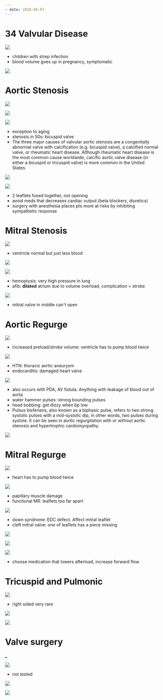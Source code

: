 ```yaml
---
- date: 2020-09-07
---
```


# 34 Valvular Disease

<!-- rheumatic heart disease cause, demographics, valves -->

![](https://photos.thisispiggy.com/file/wikiFiles/svuOenR.jpg)

- children with strep infection
- blood volume goes up in pregnancy, symptomatic

![](https://photos.thisispiggy.com/file/wikiFiles/5wvCp3M.jpg)

# Aortic Stenosis

<!-- aortic stenosis pathophysiology, causes, symptoms, murmur, treatment -->

![](https://photos.thisispiggy.com/file/wikiFiles/3YOuGGX.jpg)

![](https://photos.thisispiggy.com/file/wikiFiles/v1tHDc3.jpg)

![](https://photos.thisispiggy.com/file/wikiFiles/bhoRoDd.jpg)

- exception to aging
- stenosis in 50s: bicuspid valve
- The three major causes of valvular aortic stenosis are a congenitally abnormal valve with calcification (e.g. bicuspid valve), a calcified normal valve, or rheumatic heart disease.  Although rheumatic heart disease is the most common cause worldwide, calcific aortic valve disease (in either a bicuspid or tricuspid valve) is more common in the United States.

![](https://photos.thisispiggy.com/file/wikiFiles/Rd7yvY2.jpg)

![](https://photos.thisispiggy.com/file/wikiFiles/HRmKCKh.jpg)

- 2 leaflets fused together, not opening
- avoid meds that decreases cardiac output (beta blockers, diuretics)
- surgery with anesthesia places pts more at risks by inhibiting sympathetic response

# Mitral Stenosis

<!-- mitral stenosis pathophysiology, causes, symptoms, murmur, treatment -->

![](https://photos.thisispiggy.com/file/wikiFiles/o1bjDKC.jpg)

- ventricle normal but just less blood

![](https://photos.thisispiggy.com/file/wikiFiles/tBIfk8V.jpg)

![](https://photos.thisispiggy.com/file/wikiFiles/zRROoV3.jpg)

- hemoptysis: very high pressure in lung
- afib: **dilated** atrium due to volume overload, complication = stroke

![](https://photos.thisispiggy.com/file/wikiFiles/WC2qSiF.jpg)

- mitral valve in middle can't open

# Aortic Regurge

<!-- aortic regurge pathogenesis, causes, symptoms, treatment -->

![](https://photos.thisispiggy.com/file/wikiFiles/9Ug5v5Z.jpg)

- increased preload/stroke volume: ventricle has to pump blood twice

![](https://photos.thisispiggy.com/file/wikiFiles/nnQK76A.jpg)

- HTN: thoracic aortic aneurysm
- endocarditis: damaged heart valve

![](https://photos.thisispiggy.com/file/wikiFiles/vu8fi3G.jpg)

- also occurs with PDA, AV fistula. Anything with leakage of blood out of aorta
- water hammer pulses: strong bounding pulses
- head bobbing: get dizzy when bp low
- Pulsus bisferiens, also known as a biphasic pulse, refers to two strong systolic pulses with a mid-systolic dip, in other words, two pulses during systole. It can be seen in aortic regurgitation with or without aortic stenosis and hypertrophic cardiomyopathy.

![](https://photos.thisispiggy.com/file/wikiFiles/cWrBC4e.jpg)

# Mitral Regurge

<!-- mitral regurge pathogenesis, causes, symptoms, treatment -->

![](https://photos.thisispiggy.com/file/wikiFiles/rmDe5hZ.jpg)

- heart has to pump blood twice

![](https://photos.thisispiggy.com/file/wikiFiles/QmnDMpU.jpg)

- papillary muscle damage
- functional MR: leaflets too far apart

![](https://photos.thisispiggy.com/file/wikiFiles/sENLp4e.jpg)

- down syndrome: EDC defect. Affect mitral leaflet
- cleft mitral valve: one of leaflets has a piece missing

![](https://photos.thisispiggy.com/file/wikiFiles/WiDh7oS.jpg)

![](https://photos.thisispiggy.com/file/wikiFiles/XcsfXYC.jpg)

![](https://photos.thisispiggy.com/file/wikiFiles/AdjnIpH.jpg)

- choose medication that lowers afterload, increase forward flow

# Tricuspid and Pulmonic

<!-- tricuspid and pulmonic diseases causes, venous tracing -->

![](https://photos.thisispiggy.com/file/wikiFiles/MgSM3vb.jpg)

- right sided very rare

![](https://photos.thisispiggy.com/file/wikiFiles/setpW4m.jpg)

![](https://photos.thisispiggy.com/file/wikiFiles/sPOvoGV.jpg)

# Valve surgery

[_]()

![](https://photos.thisispiggy.com/file/wikiFiles/1cv7vaz.jpg)

- not tested

![](https://photos.thisispiggy.com/file/wikiFiles/HMfCGvY.jpg)

![](https://photos.thisispiggy.com/file/wikiFiles/njkDCyo.jpg)
